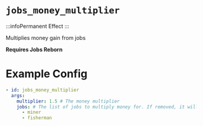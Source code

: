 # `jobs_money_multiplier`
:::infoPermanent Effect
:::

Multiplies money gain from jobs

**Requires Jobs Reborn**

# Example Config
```yaml
- id: jobs_money_multiplier
  args:
    multiplier: 1.5 # The money multiplier
    jobs: # The list of jobs to multiply money for. If removed, it will multiply all jobs.
      - miner
      - fisherman
```